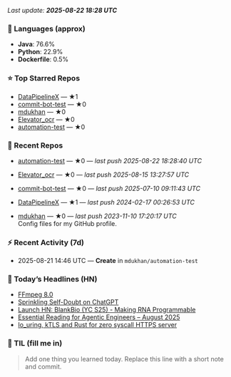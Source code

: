 

<!-- DAILY-SECTION:START -->
_Last update: **2025-08-22 18:28 UTC**_


### 🧪 Languages (approx)
- **Java**: 76.6%
- **Python**: 22.9%
- **Dockerfile**: 0.5%

### ⭐ Top Starred Repos
- [DataPipelineX](https://github.com/mdukhan/DataPipelineX) — ★1
- [commit-bot-test](https://github.com/mdukhan/commit-bot-test) — ★0
- [mdukhan](https://github.com/mdukhan/mdukhan) — ★0
- [Elevator_ocr](https://github.com/mdukhan/Elevator_ocr) — ★0
- [automation-test](https://github.com/mdukhan/automation-test) — ★0

### 🔧 Recent Repos
- [automation-test](https://github.com/mdukhan/automation-test) — ★0 — _last push 2025-08-22 18:28:40 UTC_  
  
- [Elevator_ocr](https://github.com/mdukhan/Elevator_ocr) — ★0 — _last push 2025-08-15 13:27:57 UTC_  
  
- [commit-bot-test](https://github.com/mdukhan/commit-bot-test) — ★0 — _last push 2025-07-10 09:11:43 UTC_  
  
- [DataPipelineX](https://github.com/mdukhan/DataPipelineX) — ★1 — _last push 2024-02-17 00:26:53 UTC_  
  
- [mdukhan](https://github.com/mdukhan/mdukhan) — ★0 — _last push 2023-11-10 17:20:17 UTC_  
  Config files for my GitHub profile.

### ⚡ Recent Activity (7d)
- 2025-08-21 14:46 UTC — **Create** in `mdukhan/automation-test`

### 📰 Today’s Headlines (HN)
- [FFmpeg 8.0](https://www.cnbc.com/2025/08/22/waymo-permit-new-york-city-nyc-rides.html)
- [Sprinkling Self-Doubt on ChatGPT](https://ffmpeg.org/index.html#pr8.0)
- [Launch HN: BlankBio (YC S25) - Making RNA Programmable](https://justin.searls.co/posts/sprinkling-self-doubt-on-chatgpt/)
- [Essential Reading for Agentic Engineers – August 2025](https://news.ycombinator.com/item?id=44986809)
- [Io_uring, kTLS and Rust for zero syscall HTTPS server](https://steipete.me/posts/2025/essential-reading-august-2025)

### 🧠 TIL (fill me in)
> Add one thing you learned today. Replace this line with a short note and commit.

<!-- DAILY-SECTION:END -->
